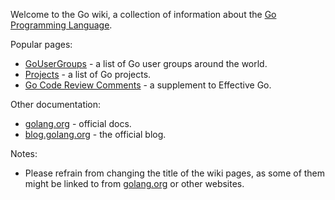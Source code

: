 Welcome to the Go wiki, a collection of information about the [Go Programming Language](https://golang.org/).

Popular pages:

- [GoUserGroups](GoUserGroups) - a list of Go user groups around the world.
- [Projects](Projects) - a list of Go projects.
- [Go Code Review Comments](CodeReviewComments) - a supplement to Effective Go.

Other documentation:

- [golang.org](https://golang.org/doc/) - official docs.
- [blog.golang.org](https://blog.golang.org/) - the official blog.

Notes:

- Please refrain from changing the title of the wiki pages, as some of them might be linked to from [golang.org](https://golang.org) or other websites.